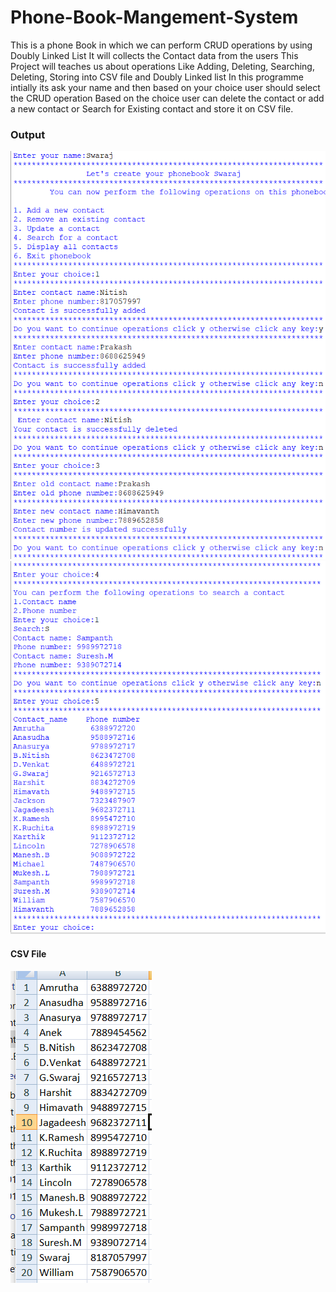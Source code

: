 # Phone-Book-Mangement-System
This is a phone Book in which we can perform CRUD operations by using Doubly Linked List
It will collects the Contact data from the users
This Project will teaches us about operations Like Adding, Deleting, Searching, Deleting, Storing into CSV file and Doubly Linked list
In this programme intially its ask your name and then based on your choice user should select the CRUD operation
Based on the choice user can delete the contact or add a new contact or Search for Existing contact and store it on CSV file.

### Output  
![output](Output/output1.png)
![output](Output/output2.png)

#### CSV File 
![output](Output/CSVFile.png)  
